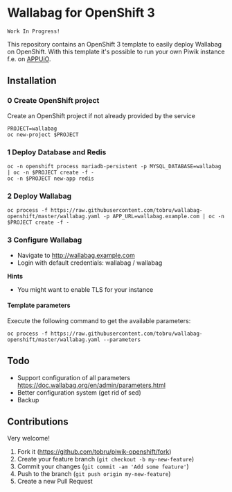 # Wallabag for OpenShift 3

```
Work In Progress!
```

This repository contains an OpenShift 3 template to easily deploy Wallabag on OpenShift.
With this template it's possible to run your own Piwik instance f.e. on [APPUiO](https://appuio.ch/).

## Installation

### 0 Create OpenShift project

Create an OpenShift project if not already provided by the service

```
PROJECT=wallabag
oc new-project $PROJECT
```

### 1 Deploy Database and Redis

```
oc -n openshift process mariadb-persistent -p MYSQL_DATABASE=wallabag | oc -n $PROJECT create -f -
oc -n $PROJECT new-app redis
```

### 2 Deploy Wallabag

```
oc process -f https://raw.githubusercontent.com/tobru/wallabag-openshift/master/wallabag.yaml -p APP_URL=wallabag.example.com | oc -n $PROJECT create -f -
```

### 3 Configure Wallabag

* Navigate to http://wallabag.example.com
* Login with default credentials: wallabag / wallabag

**Hints**

* You might want to enable TLS for your instance

#### Template parameters

Execute the following command to get the available parameters:

```
oc process -f https://raw.githubusercontent.com/tobru/wallabag-openshift/master/wallabag.yaml --parameters
```

## Todo

* Support configuration of all parameters https://doc.wallabag.org/en/admin/parameters.html
* Better configuration system (get rid of sed)
* Backup

## Contributions

Very welcome!

1. Fork it (https://github.com/tobru/piwik-openshift/fork)
2. Create your feature branch (`git checkout -b my-new-feature`)
3. Commit your changes (`git commit -am 'Add some feature'`)
4. Push to the branch (`git push origin my-new-feature`)
5. Create a new Pull Request
